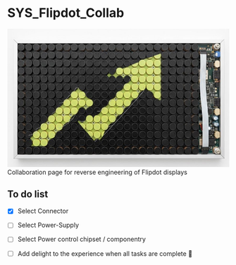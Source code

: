 # SYS_Flipdot_Collab
![Screenshot of a comment on a GitHub image flipdog.](https://github.com/DNicholai/SYS_Flipdot_Collab/blob/main/Assets/flipdot.jpg)
Collaboration page for reverse engineering of Flipdot displays

## To do list
- [x] Select Connector
- [ ] Select Power-Supply
- [ ] Select Power control chipset / componentry
- [ ] Add delight to the experience when all tasks are complete :tada:




